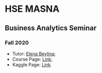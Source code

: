 # HSE MASNA
## Business Analytics Seminar
### Fall 2020

* Tutor: [Elena Beylina](https://www.hse.ru/staff/beylina);
* Course Page: [Link](https://www.hse.ru/ma/sna/courses/339554693.html);
* Kaggle Page: [Link](https://www.kaggle.com/rdoume/beerreviews).
